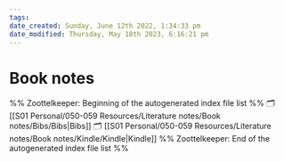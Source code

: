 ```yaml
---
tags: 
date_created: Sunday, June 12th 2022, 1:34:33 pm
date_modified: Thursday, May 18th 2023, 6:16:21 pm
---
```

# Book notes
%% Zoottelkeeper: Beginning of the autogenerated index file list  %%
🗂️ [[S01 Personal/050-059 Resources/Literature notes/Book notes/Bibs/Bibs|Bibs]]
🗂️ [[S01 Personal/050-059 Resources/Literature notes/Book notes/Kindle/Kindle|Kindle]]
%% Zoottelkeeper: End of the autogenerated index file list  %%

